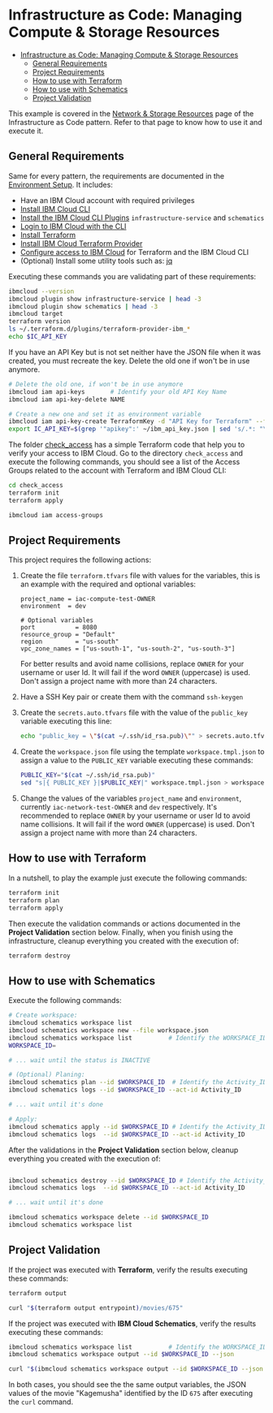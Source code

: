 # Infrastructure as Code: Managing Compute & Storage Resources

<!--

Check list for every README:
- Verify the requirement are the same, make sure the required plugins are there
- Modify the Project Requirements section. It should be different for every project
- Modify the Project Validation section. It should be different for every project

-->

- [Infrastructure as Code: Managing Compute & Storage Resources](#infrastructure-as-code-managing-compute--storage-resources)
  - [General Requirements](#general-requirements)
  - [Project Requirements](#project-requirements)
  - [How to use with Terraform](#how-to-use-with-terraform)
  - [How to use with Schematics](#how-to-use-with-schematics)
  - [Project Validation](#project-validation)

This example is covered in the [Network & Storage Resources](https://ibm.github.io/cloud-enterprise-examples/iac-resources/compute) page of the Infrastructure as Code pattern. Refer to that page to know how to use it and execute it.

## General Requirements

Same for every pattern, the requirements are documented in the [Environment Setup](https://ibm.github.io/cloud-enterprise-examples/iac/setup-environment). It includes:

- Have an IBM Cloud account with required privileges
- [Install IBM Cloud CLI](https://ibm.github.io/cloud-enterprise-examples/iac/setup-environment#install-ibm-cloud-cli)
- [Install the IBM Cloud CLI Plugins](https://ibm.github.io/cloud-enterprise-examples/iac/setup-environment#ibm-cloud-cli-plugins) `infrastructure-service` and `schematics`
- [Login to IBM Cloud with the CLI](https://ibm.github.io/cloud-enterprise-examples/iac/setup-environment#login-to-ibm-cloud)
- [Install Terraform](https://ibm.github.io/cloud-enterprise-examples/iac/setup-environment#install-terraform)
- [Install IBM Cloud Terraform Provider](https://ibm.github.io/cloud-enterprise-examples/iac/setup-environment#configure-access-to-ibm-cloud)
- [Configure access to IBM Cloud](https://ibm.github.io/cloud-enterprise-examples/iac/setup-environment#configure-access-to-ibm-cloud) for Terraform and the IBM Cloud CLI
- (Optional) Install some utility tools such as: [jq](https://stedolan.github.io/jq/download/)

Executing these commands you are validating part of these requirements:

```bash
ibmcloud --version
ibmcloud plugin show infrastructure-service | head -3
ibmcloud plugin show schematics | head -3
ibmcloud target
terraform version
ls ~/.terraform.d/plugins/terraform-provider-ibm_*
echo $IC_API_KEY
```

If you have an API Key but is not set neither have the JSON file when it was created, you must recreate the key. Delete the old one if won't be in use anymore.

```bash
# Delete the old one, if won't be in use anymore
ibmcloud iam api-keys       # Identify your old API Key Name
ibmcloud iam api-key-delete NAME

# Create a new one and set it as environment variable
ibmcloud iam api-key-create TerraformKey -d "API Key for Terraform" --file ~/ibm_api_key.json
export IC_API_KEY=$(grep '"apikey":' ~/ibm_api_key.json | sed 's/.*: "\(.*\)".*/\1/')
```

The folder [check_access](../01-getting-started/check_access/) has a simple Terraform code that help you to verify your access to IBM Cloud. Go to the directory `check_access` and execute the following commands, you should see a list of the Access Groups related to the account with Terraform and IBM Cloud CLI:

```bash
cd check_access
terraform init
terraform apply

ibmcloud iam access-groups
```

## Project Requirements

This project requires the following actions:

1. Create the file `terraform.tfvars` file with values for the variables, this is an example with the required and optional variables:

   ```hcl
   project_name = iac-compute-test-OWNER
   environment  = dev

   # Optional variables
   port           = 8080
   resource_group = "Default"
   region         = "us-south"
   vpc_zone_names = ["us-south-1", "us-south-2", "us-south-3"]
   ```

   For better results and avoid name collisions, replace `OWNER` for your username or user Id. It will fail if the word `OWNER` (uppercase) is used. Don't assign a project name with more than 24 characters.

2. Have a SSH Key pair or create them with the command `ssh-keygen`
3. Create the `secrets.auto.tfvars` file with the value of the `public_key` variable executing this line:

   ```bash
   echo "public_key = \"$(cat ~/.ssh/id_rsa.pub)\"" > secrets.auto.tfvars
   ```

4. Create the `workspace.json` file using the template `workspace.tmpl.json` to assign a value to the `PUBLIC_KEY` variable executing these commands:

   ```bash
   PUBLIC_KEY="$(cat ~/.ssh/id_rsa.pub)"
   sed "s|{ PUBLIC_KEY }|$PUBLIC_KEY|" workspace.tmpl.json > workspace.json
   ```

5. Change the values of the variables `project_name` and `environment`, currently `iac-network-test-OWNER` and `dev` respectively. It's recommended to replace `OWNER` by your username or user Id to avoid name collisions. It will fail if the word `OWNER` (uppercase) is used. Don't assign a project name with more than 24 characters.

## How to use with Terraform

In a nutshell, to play the example just execute the following commands:

```bash
terraform init
terraform plan
terraform apply
```

Then execute the validation commands or actions documented in the **Project Validation** section below. Finally, when you finish using the infrastructure, cleanup everything you created with the execution of:

```bash
terraform destroy
```

## How to use with Schematics

Execute the following commands:

```bash
# Create workspace:
ibmcloud schematics workspace list
ibmcloud schematics workspace new --file workspace.json
ibmcloud schematics workspace list          # Identify the WORKSPACE_ID
WORKSPACE_ID=

# ... wait until the status is INACTIVE

# (Optional) Planing:
ibmcloud schematics plan --id $WORKSPACE_ID  # Identify the Activity_ID
ibmcloud schematics logs --id $WORKSPACE_ID --act-id Activity_ID

# ... wait until it's done

# Apply:
ibmcloud schematics apply --id $WORKSPACE_ID # Identify the Activity_ID
ibmcloud schematics logs  --id $WORKSPACE_ID --act-id Activity_ID
```

After the validations in the **Project Validation** section below, cleanup everything you created with the execution of:

```bash

ibmcloud schematics destroy --id $WORKSPACE_ID # Identify the Activity_ID
ibmcloud schematics logs  --id $WORKSPACE_ID --act-id Activity_ID

# ... wait until it's done

ibmcloud schematics workspace delete --id $WORKSPACE_ID
ibmcloud schematics workspace list
```

## Project Validation

If the project was executed with **Terraform**, verify the results executing these commands:

```bash
terraform output

curl "$(terraform output entrypoint)/movies/675"
```

If the project was executed with **IBM Cloud Schematics**, verify the results executing these commands:

```bash
ibmcloud schematics workspace list          # Identify the WORKSPACE_ID
ibmcloud schematics workspace output --id $WORKSPACE_ID --json

curl "$(ibmcloud schematics workspace output --id $WORKSPACE_ID --json | jq -r '.[].output_values[].entrypoint.value')/movies/675"
```

In both cases, you should see the the same output variables, the JSON values of the movie "Kagemusha" identified by the ID `675` after executing the `curl` command.
